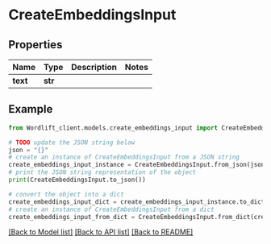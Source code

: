 # CreateEmbeddingsInput


## Properties

Name | Type | Description | Notes
------------ | ------------- | ------------- | -------------
**text** | **str** |  | 

## Example

```python
from Wordlift_client.models.create_embeddings_input import CreateEmbeddingsInput

# TODO update the JSON string below
json = "{}"
# create an instance of CreateEmbeddingsInput from a JSON string
create_embeddings_input_instance = CreateEmbeddingsInput.from_json(json)
# print the JSON string representation of the object
print(CreateEmbeddingsInput.to_json())

# convert the object into a dict
create_embeddings_input_dict = create_embeddings_input_instance.to_dict()
# create an instance of CreateEmbeddingsInput from a dict
create_embeddings_input_from_dict = CreateEmbeddingsInput.from_dict(create_embeddings_input_dict)
```
[[Back to Model list]](../README.md#documentation-for-models) [[Back to API list]](../README.md#documentation-for-api-endpoints) [[Back to README]](../README.md)


